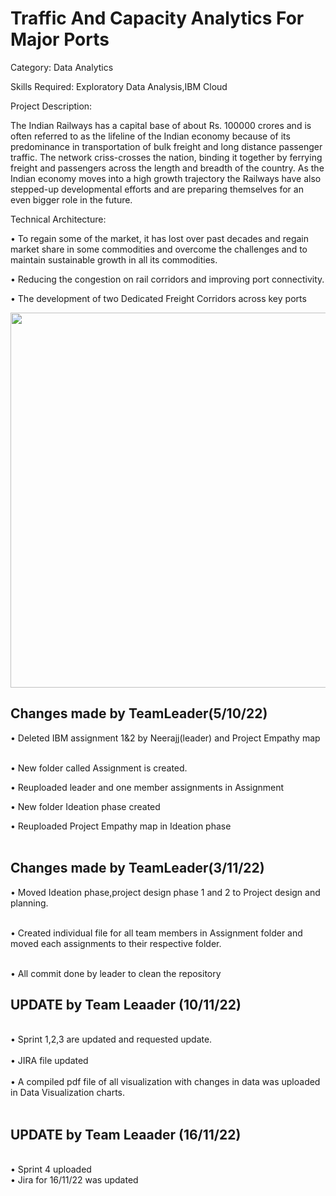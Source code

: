 <h1>Traffic And Capacity Analytics For Major Ports</h1>
Category: Data Analytics

Skills Required:
Exploratory Data Analysis,IBM Cloud

Project Description:

The Indian Railways has a capital base of about Rs. 100000 crores and is often referred to as the lifeline of the Indian economy because of its predominance in transportation of bulk freight and long distance passenger traffic. The network criss-crosses the nation, binding it together by ferrying freight and passengers across the length and breadth of the country. As the Indian economy moves into a high growth trajectory the Railways have also stepped-up developmental efforts and are preparing themselves for an even bigger role in the future.
 
 
Technical Architecture:
 
• To regain some of the market, it has lost over past decades and regain market share in some commodities and overcome the challenges and to maintain sustainable growth   in all its commodities.

• Reducing the congestion on rail corridors and improving port connectivity.

• The development of two Dedicated Freight Corridors across key ports

<img src="https://user-images.githubusercontent.com/113196727/200384296-20727dd7-0435-4383-8dc0-af710767569e.png" width=600><br>
<h2>Changes made by TeamLeader(5/10/22)</h2>
• Deleted IBM assignment 1&2 by Neerajj(leader) and Project Empathy map<br> <br>

• New folder called Assignment is created.<br>

• Reuploaded leader and one member assignments in Assignment<br>

• New folder Ideation phase created<br>

• Reuploaded Project Empathy map in Ideation phase<br>
<br>
<h2>Changes made by TeamLeader(3/11/22)</h2>

• Moved Ideation phase,project design phase 1 and 2 to Project design and planning.<br> <br>

• Created individual file for all team members in Assignment folder and moved each assignments to their respective folder. <br> <br>

• All commit done by leader to clean the repository<br>
<h2>UPDATE by Team Leaader (10/11/22) </h2><br>
• Sprint 1,2,3 are updated and requested update.<br><br>
• JIRA file updated<br><br>
• A compiled pdf file of all visualization with changes in data was uploaded in Data Visualization charts.<br><br>

<h2>UPDATE by Team Leaader (16/11/22) </h2><br>
• Sprint 4 uploaded<br>
• Jira for 16/11/22 was updated<br>

